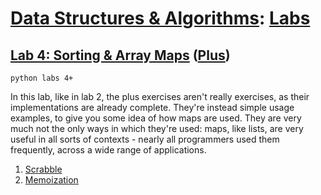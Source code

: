 # [Data Structures & Algorithms](https://github.com/bertie-wheen/dsa-2023-4/blob/trunk/README.md): [Labs](https://github.com/bertie-wheen/dsa-2023-4/blob/trunk/labs/README.md)

## [Lab 4: Sorting & Array Maps](https://github.com/bertie-wheen/dsa-2023-4/blob/trunk/labs/lab4/README.md) ([Plus](https://github.com/bertie-wheen/dsa-2023-4/blob/trunk/labs/lab4/plus/README.md))
```shell
python labs 4+
```

In this lab, like in lab 2, the plus exercises aren't really exercises, as their implementations are already complete.
They're instead simple usage examples, to give you some idea of how maps are used. They are very much not the only ways
in which they're used: maps, like lists, are very useful in all sorts of contexts - nearly all programmers used them
frequently, across a wide range of applications.

1. [Scrabble](https://github.com/bertie-wheen/dsa-2023-4/blob/trunk/labs/lab4/plus/scrabble/README.md)
2. [Memoization](https://github.com/bertie-wheen/dsa-2023-4/blob/trunk/labs/lab4/plus/memoization/README.md)
